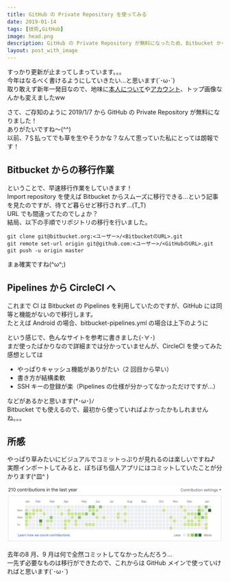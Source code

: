 ```yaml
---
title: GitHub の Private Repository を使ってみる
date: 2019-01-14
tags: [技術,GitHub]
image: head.png
description: GitHub の Private Repository が無料になったため、Bitbucket から移行してみました(･∀･)
layout: post_with_image
---
```


すっかり更新が止まってしまっています。。。  
今年はなるべく書けるようにしていきたい…と思います(´･ω･`)  
取り敢えず新年一発目なので、地味に[本人について](/person/)や[アカウント](/account/)、トップ画像なんかも変えましたww

さて、ご存知のように 2019/1/7 から GitHub の Private Repository が無料になりました！  
ありがたいですね〜(^^)  
以前、7＄払ってでも草を生やそうかな？なんて思っていた私にとっては朗報です！

## Bitbucket からの移行作業

ということで、早速移行作業をしていきます！  
Import repository を使えば Bitbucket からスムーズに移行できる…という記事を見たのですが、待てど暮らせど移行されず…(T_T)  
URL でも間違ってたのでしょか？  
結局、以下の手順でリポジトリの移行を行いました。

```
git clone git@bitbucket.org:<ユーザー>/<BitbucketのURL>.git
git remote set-url origin git@github.com:<ユーザー>/<GitHubのURL>.git
git push -u origin master
```

まぁ確実ですね(^ω^;)

## Pipelines から CircleCI へ

これまで CI は Bitbucket の Pipelines を利用していたのですが、GitHub には同等と機能がないので移行します。  
たとえば Android の場合、bitbucket-pipelines.yml の場合は上下のように

<script src="https://gist.github.com/bvlion/25d4a842fa2c0c36902edfa24df42a75.js"></script>

という感じで、色んなサイトを参考に書きました(･∀･)  
まだ使ったばかりなので詳細までは分かっていませんが、CircleCI を使ってみた感想としては

- やっぱりキャッシュ機能がありがたい（2 回目から早い）
- 書き方が結構柔軟
- SSH キーの登録が楽（Pipelines の仕様が分かってなかっただけですが…）

などがあるかと思います(*･ω･)ﾉ  
Bitbucket でも使えるので、最初から使っていればよかったかもしれませんね。。。

## 所感

やっぱり草みたいにビジュアルでコミットっぷりが見れるのは楽しいですね♪  
実際インポートしてみると、ぼちぼち個人アプリにはコミットしていたことが分かります(^皿^ )

![GitHub の草イメージ](GitHubImage.png)

去年の8 月、9 月は何で全然コミットしてなかったんだろう…  
一先ず必要なものは移行ができたので、これからは GitHub メインで使っていければと思います(`･ω･´)